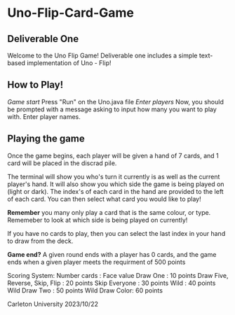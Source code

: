 # Uno-Flip-Card-Game

## Deliverable One 

Welcome to the Uno Flip Game! Deliverable one includes a simple text-based
implementation of Uno - Flip!

## How to Play!

_Game start_
Press "Run" on the Uno.java file
_Enter players_
Now, you should be prompted with a message asking to input how many you want to play with.
Enter player names. 


## Playing the game

Once the game begins, each player will be given a hand of 7 cards, and 1 card will be placed in the
discrad pile. 

The terminal will show you who's turn it currently is as well as the current player's hand. It will also
show you which side the game is being played on (light or dark).
The index's of each card in the hand are provided to the left of each card. You can then select
what card you would like to play! 

__Remember__
you many only play a card that is the same colour, or type. Rememeber to look at which side is being played
on currently!

If you have no cards to play, then you can select the last index in your hand to draw from 
the deck. 

__Game end?__
A given round ends with a player has 0 cards, and the game ends when a given player meets the 
requirment of 500 points

Scoring System:
Number cards : Face value
Draw One : 10 points
Draw Five, Reverse, Skip, Flip : 20 points
Skip Everyone : 30 points
Wild : 40 points
Wild Draw Two : 50 points
Wild Draw Color: 60 points


Carleton University 2023/10/22






